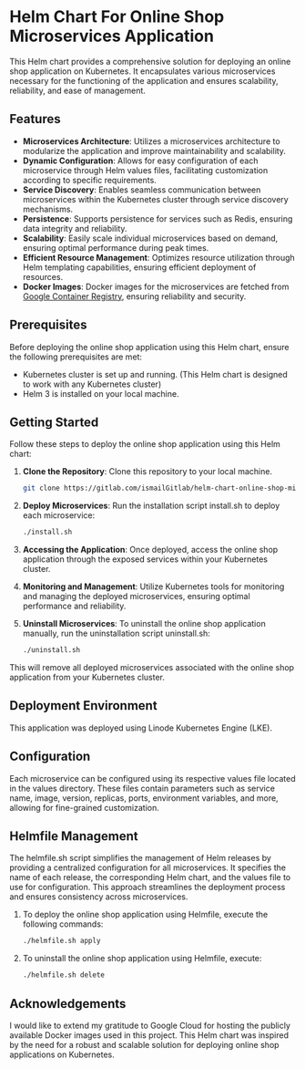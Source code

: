# Helm Chart For Online Shop Microservices Application

This Helm chart provides a comprehensive solution for deploying an online shop application on Kubernetes. It encapsulates various microservices necessary for the functioning of the application and ensures scalability, reliability, and ease of management.

## Features

- **Microservices Architecture**: Utilizes a microservices architecture to modularize the application and improve maintainability and scalability.
- **Dynamic Configuration**: Allows for easy configuration of each microservice through Helm values files, facilitating customization according to specific requirements.
- **Service Discovery**: Enables seamless communication between microservices within the Kubernetes cluster through service discovery mechanisms.
- **Persistence**: Supports persistence for services such as Redis, ensuring data integrity and reliability.
- **Scalability**: Easily scale individual microservices based on demand, ensuring optimal performance during peak times.
- **Efficient Resource Management**: Optimizes resource utilization through Helm templating capabilities, ensuring efficient deployment of resources.
- **Docker Images**: Docker images for the microservices are fetched from [Google Container Registry](https://console.cloud.google.com/gcr/images/google-samples/GLOBAL/microservices-demo), ensuring reliability and security.

## Prerequisites

Before deploying the online shop application using this Helm chart, ensure the following prerequisites are met:

- Kubernetes cluster is set up and running. (This Helm chart is designed to work with any Kubernetes cluster)
- Helm 3 is installed on your local machine.

## Getting Started

Follow these steps to deploy the online shop application using this Helm chart:

1. **Clone the Repository**: Clone this repository to your local machine.

   ```bash
   git clone https://gitlab.com/ismailGitlab/helm-chart-online-shop-microservices-application.git
   ```

2. **Deploy Microservices**: Run the installation script install.sh to deploy each microservice:

    ```bash
    ./install.sh
    ```

3. **Accessing the Application**: Once deployed, access the online shop application through the exposed services within your Kubernetes cluster.

4. **Monitoring and Management**: Utilize Kubernetes tools for monitoring and managing the deployed microservices, ensuring optimal performance and reliability.

5. **Uninstall Microservices**: To uninstall the online shop application manually, run the uninstallation script uninstall.sh:

    ```bash
    ./uninstall.sh
    ```

This will remove all deployed microservices associated with the online shop application from your Kubernetes cluster.

## Deployment Environment
This application was deployed using Linode Kubernetes Engine (LKE).

## Configuration
Each microservice can be configured using its respective values file located in the values directory. These files contain parameters such as service name, image, version, replicas, ports, environment variables, and more, allowing for fine-grained customization.

## Helmfile Management
The helmfile.sh script simplifies the management of Helm releases by providing a centralized configuration for all microservices. It specifies the name of each release, the corresponding Helm chart, and the values file to use for configuration. This approach streamlines the deployment process and ensures consistency across microservices.

1. To deploy the online shop application using Helmfile, execute the following commands:

    ```bash
    ./helmfile.sh apply
    ```

2. To uninstall the online shop application using Helmfile, execute:

    ```bash
    ./helmfile.sh delete
    ```

## Acknowledgements
I would like to extend my gratitude to Google Cloud for hosting the publicly available Docker images used in this project. This Helm chart was inspired by the need for a robust and scalable solution for deploying online shop applications on Kubernetes.